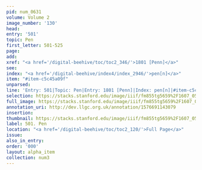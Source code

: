 ```yaml
---
pid: num_0631
volume: Volume 2
image_number: '130'
head: 
entry: '501'
topic: Pen
first_letter: 501-525
page: 
add: 
xref: "<a href='/digital-beehive/toc/toc2_346/'>1801 [Penn]</a>"
see: 
index: "<a href='/digital-beehive/index4/index_2946/'>pen[n]</a>"
item: "#item-c5c45a09f"
unparsed: 
line: 'Entry: 501|Topic: Pen|Entry: 1801 [Penn]|Index: pen[n]|#item-c5c45a09f'
selection: https://stacks.stanford.edu/image/iiif/fm855tg5659%2F1607_0597/880,3839,2912,1187/full/0/default.jpg
full_image: https://stacks.stanford.edu/image/iiif/fm855tg5659%2F1607_0597/full/full/0/default.jpg
annotation_uri: http://dev.llgc.org.uk/annotation/1576691143079
insertion: 
thumbnail: https://stacks.stanford.edu/image/iiif/fm855tg5659%2F1607_0597/880,3839,600,180/250,/0/default.jpg
label: 501. Pen
location: "<a href='/digital-beehive/toc/toc2_120/'>Full Page</a>"
issue: 
also_in_entry: 
order: '000'
layout: alpha_item
collection: num3
---
```

